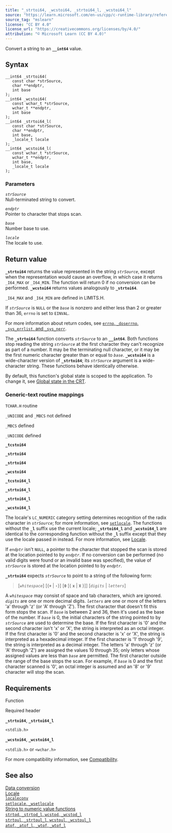 ```yaml
---
title: "_strtoi64, _wcstoi64, _strtoi64_l, _wcstoi64_l"
source: "https://learn.microsoft.com/en-us/cpp/c-runtime-library/reference/strtoi64-wcstoi64-strtoi64-l-wcstoi64-l?view=msvc-170"
source_tag: "mslearn"
license: "CC BY 4.0"
license_url: "https://creativecommons.org/licenses/by/4.0/"
attribution: "© Microsoft Learn (CC BY 4.0)"
---
```

Convert a string to an **`__int64`** value.

## Syntax

```
__int64 _strtoi64(
   const char *strSource,
   char **endptr,
   int base
);
__int64 _wcstoi64(
   const wchar_t *strSource,
   wchar_t **endptr,
   int base
);
__int64 _strtoi64_l(
   const char *strSource,
   char **endptr,
   int base,
   _locale_t locale
);
__int64 _wcstoi64_l(
   const wchar_t *strSource,
   wchar_t **endptr,
   int base,
   _locale_t locale
);
```

### Parameters

_`strSource`_  
Null-terminated string to convert.

_`endptr`_  
Pointer to character that stops scan.

_`base`_  
Number base to use.

_`locale`_  
The locale to use.

## Return value

**`_strtoi64`** returns the value represented in the string _`strSource`_, except when the representation would cause an overflow, in which case it returns `_I64_MAX` or `_I64_MIN`. The function will return 0 if no conversion can be performed. **`_wcstoi64`** returns values analogously to **`_strtoi64`**.

`_I64_MAX` and `_I64_MIN` are defined in LIMITS.H.

If _`strSource`_ is `NULL` or the _`base`_ is nonzero and either less than 2 or greater than 36, `errno` is set to `EINVAL`.

For more information about return codes, see [`errno`, `_doserrno`, `_sys_errlist`, and `_sys_nerr`](https://learn.microsoft.com/en-us/cpp/c-runtime-library/errno-doserrno-sys-errlist-and-sys-nerr?view=msvc-170).

The **`_strtoi64`** function converts _`strSource`_ to an **`__int64`**. Both functions stop reading the string _`strSource`_ at the first character they can't recognize as part of a number. It may be the terminating null character, or it may be the first numeric character greater than or equal to _`base`_. **`_wcstoi64`** is a wide-character version of **`_strtoi64`**; its _`strSource`_ argument is a wide-character string. These functions behave identically otherwise.

By default, this function's global state is scoped to the application. To change it, see [Global state in the CRT](https://learn.microsoft.com/en-us/cpp/c-runtime-library/global-state?view=msvc-170).

### Generic-text routine mappings

`TCHAR.H` routine

`_UNICODE` and `_MBCS` not defined

`_MBCS` defined

`_UNICODE` defined

****`_tcstoi64`****

**`_strtoi64`**

**`_strtoi64`**

**`_wcstoi64`**

****`_tcstoi64_l`****

**`_strtoi64_l`**

**`_strtoi64_l`**

**`_wcstoi64_l`**

The locale's `LC_NUMERIC` category setting determines recognition of the radix character in _`strSource`_; for more information, see [`setlocale`](https://learn.microsoft.com/en-us/cpp/c-runtime-library/reference/setlocale-wsetlocale?view=msvc-170). The functions without the **`_l`** suffix use the current locale; **`_strtoi64_l`** and **`_wcstoi64_l`** are identical to the corresponding function without the **`_l`** suffix except that they use the locale passed in instead. For more information, see [Locale](https://learn.microsoft.com/en-us/cpp/c-runtime-library/locale?view=msvc-170).

If _`endptr`_ isn't `NULL`, a pointer to the character that stopped the scan is stored at the location pointed to by _`endptr`_. If no conversion can be performed (no valid digits were found or an invalid base was specified), the value of _`strSource`_ is stored at the location pointed to by _`endptr`_.

**`_strtoi64`** expects _`strSource`_ to point to a string of the following form:

> \[_`whitespace`_\] \[{**`+`** | **`-`**}\] \[**`0`** \[{ **`x`** | **`X`** }\]\] \[_`digits`_ | _`letters`_\]

A _`whitespace`_ may consist of space and tab characters, which are ignored. _`digits`_ are one or more decimal digits. _`letters`_ are one or more of the letters 'a' through 'z' (or 'A' through 'Z'). The first character that doesn't fit this form stops the scan. If _`base`_ is between 2 and 36, then it's used as the base of the number. If _`base`_ is 0, the initial characters of the string pointed to by _`strSource`_ are used to determine the base. If the first character is '0' and the second character isn't 'x' or 'X', the string is interpreted as an octal integer. If the first character is '0' and the second character is 'x' or 'X', the string is interpreted as a hexadecimal integer. If the first character is '1' through '9', the string is interpreted as a decimal integer. The letters 'a' through 'z' (or 'A' through 'Z') are assigned the values 10 through 35; only letters whose assigned values are less than _`base`_ are permitted. The first character outside the range of the base stops the scan. For example, if _`base`_ is 0 and the first character scanned is '0', an octal integer is assumed and an '8' or '9' character will stop the scan.

## Requirements

Function

Required header

**`_strtoi64`**, **`_strtoi64_l`**

`<stdlib.h>`

**`_wcstoi64`**, **`_wcstoi64_l`**

`<stdlib.h>` or `<wchar.h>`

For more compatibility information, see [Compatibility](https://learn.microsoft.com/en-us/cpp/c-runtime-library/compatibility?view=msvc-170).

## See also

[Data conversion](https://learn.microsoft.com/en-us/cpp/c-runtime-library/data-conversion?view=msvc-170)  
[Locale](https://learn.microsoft.com/en-us/cpp/c-runtime-library/locale?view=msvc-170)  
[`localeconv`](https://learn.microsoft.com/en-us/cpp/c-runtime-library/reference/localeconv?view=msvc-170)  
[`setlocale`, `_wsetlocale`](https://learn.microsoft.com/en-us/cpp/c-runtime-library/reference/setlocale-wsetlocale?view=msvc-170)  
[String to numeric value functions](https://learn.microsoft.com/en-us/cpp/c-runtime-library/string-to-numeric-value-functions?view=msvc-170)  
[`strtod`, `_strtod_l`, `wcstod`, `_wcstod_l`](https://learn.microsoft.com/en-us/cpp/c-runtime-library/reference/strtod-strtod-l-wcstod-wcstod-l?view=msvc-170)  
[`strtoul`, `_strtoul_l`, `wcstoul`, `_wcstoul_l`](https://learn.microsoft.com/en-us/cpp/c-runtime-library/reference/strtoul-strtoul-l-wcstoul-wcstoul-l?view=msvc-170)  
[`atof`, `_atof_l`, `_wtof`, `_wtof_l`](https://learn.microsoft.com/en-us/cpp/c-runtime-library/reference/atof-atof-l-wtof-wtof-l?view=msvc-170)